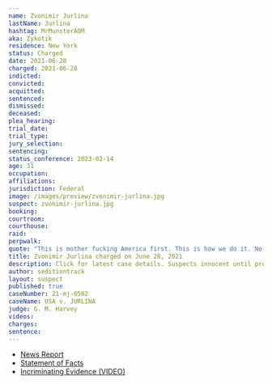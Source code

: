 ```yaml
---
name: Zvonimir Jurlina
lastName: Jurlina
hashtag: MrMunsterAOM
aka: Zykotik
residence: New York
status: Charged
date: 2021-06-28
charged: 2021-06-28
indicted:
convicted:
acquitted:
sentenced:
dismissed:
deceased:
plea_hearing:
trial_date:
trial_type:
jury_selection:
sentencing:
status_conference: 2023-02-14
age: 31
occupation:
affiliations:
jurisdiction: Federal
image: /images/preview/zvonimir-jurlina.jpg
suspect: zvonimir-jurlina.jpg
booking:
courtroom:
courthouse:
raid:
perpwalk:
quote: "This is mother fucking America first. This is how we do it. No more fucking around."
title: Zvonimir Jurlina charged on June 28, 2021
description: Click for latest case details. Suspects innocent until proven guilty.
author: seditiontrack
layout: suspect
published: true
caseNumber: 21-mj-0502
caseName: USA v. JURLINA
judge: G. M. Harvey
videos:
charges:
sentence:
---
```

- [News Report](https://www.rawstory.com/capitol-hill-riot/)
- [Statement of Facts](https://www.justice.gov/opa/case-multi-defendant/file/1407626/download)
- [Incriminating Evidence (VIDEO)](https://youtu.be/ZrDckH2Td68?t=190)
